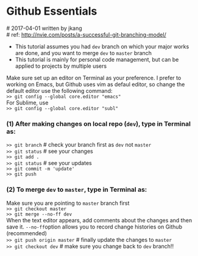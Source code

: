 # Github Essentials  
\# 2017-04-01 written by jkang  
\# ref: <http://nvie.com/posts/a-successful-git-branching-model/>  

* This tutorial assumes you had ```dev``` branch on which your major works are done, and you want to merge ```dev``` to ```master``` branch  
* This tutorial is mainly for personal code management, but can be applied to projects by multiple users

Make sure set up an editor on Terminal as your preference. I prefer to working on Emacs, but Github uses vim as defaul editor, so change the default editor use the following command:  
```>> git config --global core.editor "emacs"```  
For Sublime, use  
```>> git config --global core.editor "subl"```  

### (1) After making changes on local repo (```dev```), type in Terminal as:

```>> git branch```  # check your branch first as  ```dev``` not ```master```  
```>> git status```  # see your changes  
```>> git add .```  
```>> git status```  # see your updates  
```>> git commit -m 'update'```  
```>> git push```  

### (2) To merge ```dev``` to ```master```, type in Terminal as:  
Make sure you are pointing to ```master``` branch first  
```>> git checkout master```  
```>> git merge --no-ff dev```  
When the text editor appears, add comments about the changes and then save it. ```--no-ff```option allows you to record change histories on Github (recommended)  
```>> git push origin master```  # finally update the changes to ```master```  
```>> git checkout dev```  # make sure you change back to ```dev``` branch!!   
